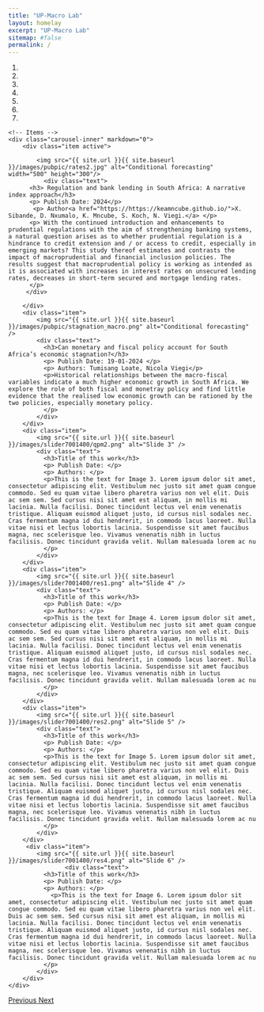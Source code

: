 ```yaml
---
title: "UP-Macro Lab"
layout: homelay
excerpt: "UP-Macro Lab"
sitemap: #false
permalink: /
---
```


<div markdown="0" id="carousel" class="carousel slide" data-ride="carousel" data-interval="4000" data-pause="hover" >
    <!-- Menu -->
    <ol class="carousel-indicators">
        <li data-target="#carousel" data-slide-to="0" class="active"></li>
        <li data-target="#carousel" data-slide-to="1"></li>
        <li data-target="#carousel" data-slide-to="2"></li>
        <li data-target="#carousel" data-slide-to="3"></li>
        <li data-target="#carousel" data-slide-to="4"></li>
        <li data-target="#carousel" data-slide-to="5"></li>
        <li data-target="#carousel" data-slide-to="6"></li>
    </ol>

    <!-- Items -->
    <div class="carousel-inner" markdown="0">
        <div class="item active">

            <img src="{{ site.url }}{{ site.baseurl }}/images/pubpic/rates2.jpg" alt="Conditional forecasting"  width="500" height="300"/> 
              <div class="text">
          <h3> Regulation and bank lending in South Africa: A narrative index approach</h3>
          <p> Publish Date: 2024</p>
           <p> Author<a href="https://https://keamncube.github.io/">X. Sibande, D. Nxumalo, K. Mncube, S. Koch, N. Viegi.</a> </p>
          <p> With the continued introduction and enhancements to prudential regulations with the aim of strengthening banking systems, a natural question arises as to whether prudential regulation is a hindrance to credit extension and / or access to credit, especially in emerging markets? This study thereof estimates and contrasts the impact of macroprudential and financial inclusion policies. The results suggest that macroprudential policy is working as intended as it is associated with increases in interest rates on unsecured lending rates, decreases in short-term secured and mortgage lending rates.
          </p>      
         </div>  

        </div>
        <div class="item">
            <img src="{{ site.url }}{{ site.baseurl }}/images/pubpic/stagnation_macro.png" alt="Conditional forecasting" />
            <div class="text">
              <h3>Can monetary and fiscal policy account for South Africa’s economic stagnation?</h3>
              <p> Publish Date: 19-01-2024 </p>
              <p> Authors: Tumisang Loate, Nicola Viegi</p>
              <p>Historical relationships between the macro-fiscal variables indicate a much higher economic growth in South Africa. We explore the role of both fiscal and monetray policy and find little evidence that the realised low economic growth can be rationed by the two policies, especially monetary policy. 
              </p>
            </div>
        </div>
        <div class="item">
            <img src="{{ site.url }}{{ site.baseurl }}/images/slider7001400/qpm2.png" alt="Slide 3" />
            <div class="text">
              <h3>Title of this work</h3>
              <p> Publish Date: </p>
              <p> Authors: </p>
              <p>This is the text for Image 3. Lorem ipsum dolor sit amet, consectetur adipiscing elit. Vestibulum nec justo sit amet quam congue commodo. Sed eu quam vitae libero pharetra varius non vel elit. Duis ac sem sem. Sed cursus nisi sit amet est aliquam, in mollis mi lacinia. Nulla facilisi. Donec tincidunt lectus vel enim venenatis tristique. Aliquam euismod aliquet justo, id cursus nisl sodales nec. Cras fermentum magna id dui hendrerit, in commodo lacus laoreet. Nulla vitae nisi et lectus lobortis lacinia. Suspendisse sit amet faucibus magna, nec scelerisque leo. Vivamus venenatis nibh in luctus facilisis. Donec tincidunt gravida velit. Nullam malesuada lorem ac nu
              </p>
            </div>
        </div>
        <div class="item">
            <img src="{{ site.url }}{{ site.baseurl }}/images/slider7001400/res1.png" alt="Slide 4" />
            <div class="text">
              <h3>Title of this work</h3>
              <p> Publish Date: </p>
              <p> Authors: </p>
              <p>This is the text for Image 4. Lorem ipsum dolor sit amet, consectetur adipiscing elit. Vestibulum nec justo sit amet quam congue commodo. Sed eu quam vitae libero pharetra varius non vel elit. Duis ac sem sem. Sed cursus nisi sit amet est aliquam, in mollis mi lacinia. Nulla facilisi. Donec tincidunt lectus vel enim venenatis tristique. Aliquam euismod aliquet justo, id cursus nisl sodales nec. Cras fermentum magna id dui hendrerit, in commodo lacus laoreet. Nulla vitae nisi et lectus lobortis lacinia. Suspendisse sit amet faucibus magna, nec scelerisque leo. Vivamus venenatis nibh in luctus facilisis. Donec tincidunt gravida velit. Nullam malesuada lorem ac nu
              </p>
            </div>
        </div>
        <div class="item">
            <img src="{{ site.url }}{{ site.baseurl }}/images/slider7001400/res2.png" alt="Slide 5" />
            <div class="text">
              <h3>Title of this work</h3>
              <p> Publish Date: </p>
              <p> Authors: </p>
              <p>This is the text for Image 5. Lorem ipsum dolor sit amet, consectetur adipiscing elit. Vestibulum nec justo sit amet quam congue commodo. Sed eu quam vitae libero pharetra varius non vel elit. Duis ac sem sem. Sed cursus nisi sit amet est aliquam, in mollis mi lacinia. Nulla facilisi. Donec tincidunt lectus vel enim venenatis tristique. Aliquam euismod aliquet justo, id cursus nisl sodales nec. Cras fermentum magna id dui hendrerit, in commodo lacus laoreet. Nulla vitae nisi et lectus lobortis lacinia. Suspendisse sit amet faucibus magna, nec scelerisque leo. Vivamus venenatis nibh in luctus facilisis. Donec tincidunt gravida velit. Nullam malesuada lorem ac nu
              </p>
            </div>
        </div>       
         <div class="item">
            <img src="{{ site.url }}{{ site.baseurl }}/images/slider7001400/res4.png" alt="Slide 6" />
                    <div class="text">
              <h3>Title of this work</h3>
              <p> Publish Date: </p>
              <p> Authors: </p>
                <p>This is the text for Image 6. Lorem ipsum dolor sit amet, consectetur adipiscing elit. Vestibulum nec justo sit amet quam congue commodo. Sed eu quam vitae libero pharetra varius non vel elit. Duis ac sem sem. Sed cursus nisi sit amet est aliquam, in mollis mi lacinia. Nulla facilisi. Donec tincidunt lectus vel enim venenatis tristique. Aliquam euismod aliquet justo, id cursus nisl sodales nec. Cras fermentum magna id dui hendrerit, in commodo lacus laoreet. Nulla vitae nisi et lectus lobortis lacinia. Suspendisse sit amet faucibus magna, nec scelerisque leo. Vivamus venenatis nibh in luctus facilisis. Donec tincidunt gravida velit. Nullam malesuada lorem ac nu
              </p>
            </div>
        </div>
    </div>
  <a class="left carousel-control" href="#carousel" role="button" data-slide="prev">
    <span class="glyphicon glyphicon-chevron-left" aria-hidden="true"></span>
    <span class="sr-only">Previous</span>
  </a>
  <a class="right carousel-control" href="#carousel" role="button" data-slide="next">
    <span class="glyphicon glyphicon-chevron-right" aria-hidden="true"></span>
    <span class="sr-only">Next</span>
  </a>
</div>




<!-- <center>
<figure class="second">
  <img src="{{ site.url }}{{ site.baseurl }}/images/logopic/sarb.png" style="width: 150px">
  <img src="{{ site.url }}{{ site.baseurl }}/images/logopic/tuks.png" style="width: 250px">
</figure>
</center> -->
